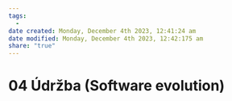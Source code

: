 ```yaml
---
tags:
  - 
date created: Monday, December 4th 2023, 12:41:24 am
date modified: Monday, December 4th 2023, 12:42:175 am
share: "true"
---
```


# 04 Údržba (Software evolution)